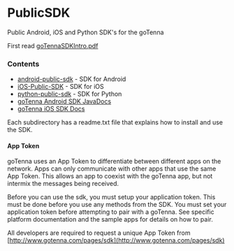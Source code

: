 # PublicSDK
Public Android, iOS and Python SDK's for the goTenna

First read [goTennaSDKIntro.pdf](goTennaSDKIntro.pdf)

### Contents
- [android-public-sdk](android-public-sdk) - SDK for Android
- [iOS-Public-SDK](ios-public-sdk) - SDK for iOS
- [python-public-sdk](python-public-sdk) - SDK for Python
- [goTenna Android SDK JavaDocs](https://gotenna.github.io/PublicSDK/android-public-sdk/javadocs/)
- [goTenna iOS SDK Docs](https://github.com/gotenna/PublicSDK/tree/master/ios-public-sdk/GoTennaSDKDocs/docs)

Each subdirectory has a readme.txt file that explains how to install and use the SDK.

#### App Token
goTenna uses an App Token to differentiate between different apps on the network. Apps can only communicate with other apps that use the same App Token. This allows an app to coexist with the goTenna app, but not intermix the messages being received.

Before you can use the sdk, you must setup your application token. This must be done before you use any methods from the SDK. You must set your application token before attempting to pair with a goTenna. See specific platform documentation and the sample apps for details on how to pair.

All developers are required to request a unique App Token from [http://www.gotenna.com/pages/sdk](http://www.gotenna.com/pages/sdk)
